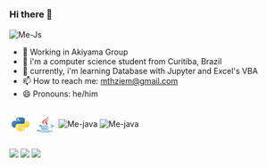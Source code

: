 ### Hi there 👋
<img align="center" alt="Me-Js" height="327" width="537" src="https://64.media.tumblr.com/167bafe644e9a2af464a7664e26b88f7/tumblr_ool545MQ4E1vcsrlfo1_1280.gif">

- 🤺 Working in Akiyama Group
- 📌 i'm a computer science student from Curitiba, Brazil
- 🌱 currently, i'm learning Database with Jupyter and Excel's VBA
- 📫 How to reach me: mthziem@gmail.com
- 😄 Pronouns: he/him

<div style="display: inline_block"><br>
  <img align="center" alt="Me-Python" height="30" width="40" src="https://raw.githubusercontent.com/devicons/devicon/master/icons/python/python-original.svg">
  <img align="center" alt="Me-java" height="30" width="40" src="https://raw.githubusercontent.com/devicons/devicon/master/icons/java/java-original.svg">
  <img align="center" alt="Me-java" height="30" width="40" src="https://1000logos.net/wp-content/uploads/2022/12/Power-BI-Logo.png">
  <img align="center" alt="Me-java" height="30" width="40" src="https://www.svgrepo.com/show/374159/vba.svg">
  
  
</div>

##

<div> 
  <a href="https://www.instagram.com/ziem_cwb/" target="_blank"><img src="https://img.shields.io/badge/-Instagram-%23E4405F?style=for-the-badge&logo=instagram&logoColor=white" target="_blank"></a>
  <a href="https://www.linkedin.com/in/matheus-henrique-ziem-5260b7268/" target="_blank"><img src="https://img.shields.io/badge/-LinkedIn-%230077B5?style=for-the-badge&logo=linkedin&logoColor=white"target="_blank"></a>
  <a href = "mailto:mthziem@gmail.com"><img src="https://img.shields.io/badge/-Gmail-%23333?style=for-the-badge&logo=gmail&logoColor=white" target="_blank"></a>
  
</div>

